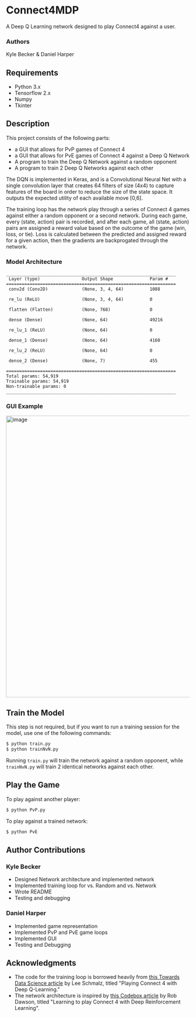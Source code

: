 # Connect4MDP
A Deep Q Learning network designed to play Connect4 against a user.

### Authors
Kyle Becker & Daniel Harper

## Requirements
- Python 3.x
- Tensorflow 2.x
- Numpy
- Tkinter

## Description
This project consists of the following parts:
- a GUI that allows for PvP games of Connect 4
- a GUI that allows for PvE games of Connect 4 against a Deep Q Network
- A program to train the Deep Q Network against a random opponent
- A program to train 2 Deep Q Networks against each other

The DQN is implemented in Keras, and is a Convolutional Neural Net with a single convolution layer that creates 64 filters of size (4x4) to capture features of the board in order to reduce the size of the state space. It outputs the expected utility of each available move \[0,6\].

The training loop has the network play through a series of Connect 4 games against either a random opponent or a second network. During each game, every (state, action) pair is recorded, and after each game, all (state, action) pairs are assigned a reward value based on the outcome of the game (win, loss, or tie). Loss is calculated between the predicted and assigned reward for a given action, then the gradients are backprogated through the network.

### Model Architecture
```
_________________________________________________________________
 Layer (type)                Output Shape              Param #   
=================================================================
 conv2d (Conv2D)             (None, 3, 4, 64)          1088      
                                                                 
 re_lu (ReLU)                (None, 3, 4, 64)          0         
                                                                 
 flatten (Flatten)           (None, 768)               0         
                                                                 
 dense (Dense)               (None, 64)                49216     
                                                                 
 re_lu_1 (ReLU)              (None, 64)                0         
                                                                 
 dense_1 (Dense)             (None, 64)                4160      
                                                                 
 re_lu_2 (ReLU)              (None, 64)                0         
                                                                 
 dense_2 (Dense)             (None, 7)                 455       
                                                                 
=================================================================
Total params: 54,919
Trainable params: 54,919
Non-trainable params: 0
_________________________________________________________________
```

### GUI Example
<img width="770" alt="image" src="https://user-images.githubusercontent.com/57541884/236232125-7b59abe4-dfb4-46cc-8502-6bffa3e4e1da.png">

## Train the Model
This step is not required, but if you want to run a training session for the model, use one of the following commands:

```bash
$ python train.py
$ python trainNvN.py
```
Running `train.py` will train the network against a random opponent, while `trainNvN.py` will train 2 identical networks against each other.

## Play the Game
To play against another player:
```bash
$ python PvP.py
```
To play against a trained network:
```bash
$ python PvE
```

## Author Contributions
### Kyle Becker
- Designed Network architecture and implemented network
- Implemented training loop for vs. Random and vs. Network
- Wrote README
- Testing and debugging
### Daniel Harper
- Implemented game representation
- Implemented PvP and PvE game loops
- Implemented GUI
- Testing and Debugging

## Acknowledgments
- The code for the training loop is borrowed heavily from [this Towards Data Science article](https://towardsdatascience.com/playing-connect-4-with-deep-q-learning-76271ed663ca) by Lee Schmalz, titled "Playing Connect 4 with Deep Q-Learning."
- The network architecture is inspired by [this Codebox article](https://codebox.net/pages/connect4) by Rob Dawson, titled "Learning to play Connect 4 with Deep Reinforcement Learning".
